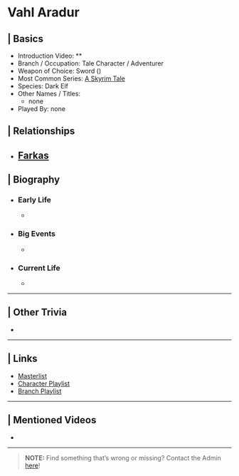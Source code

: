 # Vahl Aradur  


## | Basics  
- Introduction Video: **  
- Branch / Occupation: Tale Character / Adventurer  
- Weapon of Choice: Sword \()  
- Most Common Series: [A Skyrim Tale](6.Series/Tale_Series.html)  
- Species: Dark Elf  
- Other Names / Titles:   
  - none  
- Played By: none  


## | Relationships  
- [**Farkas**](5.Characters/Farkas.html)  
  -   


## | Biography  
- ### Early Life  
  -   
- ### Big Events  
  -   
- ### Current Life  
  -   

----

## | Other Trivia  
-   

----

## | Links  
- [Masterlist]()  
- [Character Playlist]()  
- [Branch Playlist]()  

----

## | Mentioned Videos
- []()

----

> **NOTE:** Find something that’s wrong or missing? Contact the Admin [here](../chapter_2.md)!